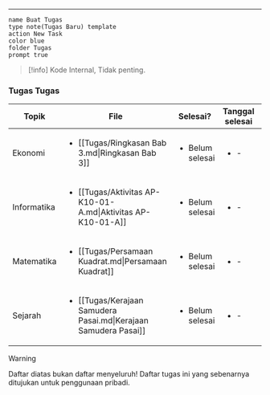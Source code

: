 - - -
```button
name Buat Tugas
type note(Tugas Baru) template
action New Task
color blue
folder Tugas
prompt true
```
> [!info] Kode Internal, Tidak penting.
### Tugas Tugas
| Topik       | File                                                                             | Selesai?                        | Tanggal selesai      | Deadline                     |
| ----------- | -------------------------------------------------------------------------------- | ------------------------------- | -------------------- | ---------------------------- |
| Ekonomi     | <ul><li>[[Tugas/Ringkasan Bab 3.md\|Ringkasan Bab 3]]</li></ul>                 | <ul><li>Belum selesai</li></ul> | <ul><li>\-</li></ul> | <ul><li>2024-05-15</li></ul> |
| Informatika | <ul><li>[[Tugas/Aktivitas AP-K10-01-A.md\|Aktivitas AP-K10-01-A]]</li></ul>     | <ul><li>Belum selesai</li></ul> | <ul><li>\-</li></ul> | <ul><li>2024-05-24</li></ul> |
| Matematika  | <ul><li>[[Tugas/Persamaan Kuadrat.md\|Persamaan Kuadrat]]</li></ul>             | <ul><li>Belum selesai</li></ul> | <ul><li>\-</li></ul> | <ul><li>2024-05-20</li></ul> |
| Sejarah     | <ul><li>[[Tugas/Kerajaan Samudera Pasai.md\|Kerajaan Samudera Pasai]]</li></ul> | <ul><li>Belum selesai</li></ul> | <ul><li>\-</li></ul> | <ul><li>2024-05-20</li></ul> |


> [!warning]
> Daftar diatas bukan daftar menyeluruh! Daftar tugas ini yang sebenarnya ditujukan untuk penggunaan pribadi.